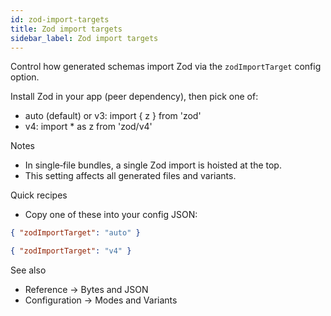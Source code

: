 ```yaml
---
id: zod-import-targets
title: Zod import targets
sidebar_label: Zod import targets
---
```


Control how generated schemas import Zod via the `zodImportTarget` config option.

Install Zod in your app (peer dependency), then pick one of:

- auto (default) or v3: import { z } from 'zod'
- v4: import * as z from 'zod/v4'

Notes
- In single‑file bundles, a single Zod import is hoisted at the top.
- This setting affects all generated files and variants.

Quick recipes
- Copy one of these into your config JSON:

```json title="zod-generator.config.json"
{ "zodImportTarget": "auto" }
```

```json title="zod-generator.config.json"
{ "zodImportTarget": "v4" }
```

See also
- Reference → Bytes and JSON
- Configuration → Modes and Variants
